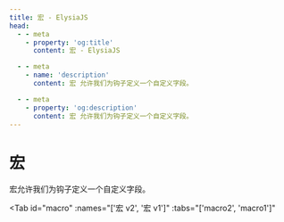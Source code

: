 ```yaml
---
title: 宏 - ElysiaJS
head:
  - - meta
    - property: 'og:title'
      content: 宏 - ElysiaJS

  - - meta
    - name: 'description'
      content: 宏 允许我们为钩子定义一个自定义字段。

  - - meta
    - property: 'og:description'
      content: 宏 允许我们为钩子定义一个自定义字段。
---
```


# 宏

<script setup>
import Tab from '../../components/fern/tab.vue'
</script>

宏允许我们为钩子定义一个自定义字段。

<Tab
	id="macro"
	:names="['宏 v2', '宏 v1']"
	:tabs="['macro2', 'macro1']"
>

<template v-slot:macro1>

宏 v1 使用带有事件监听器功能的函数回调。

**Elysia.macro** 允许我们将自定义的复杂逻辑组合成一个在钩子中可用的简单配置，并且在类型安全上进行 **guard**。

```typescript twoslash
import { Elysia } from 'elysia'

const plugin = new Elysia({ name: 'plugin' })
    .macro(({ onBeforeHandle }) => ({
        hi(word: string) {
            onBeforeHandle(() => {
                console.log(word)
            })
        }
    }))

const app = new Elysia()
    .use(plugin)
    .get('/', () => 'hi', {
        hi: 'Elysia'
    })
```

访问该路径应该会记录 **"Elysia"** 作为结果。

### API

**macro** 应返回一个对象，每个键在钩子中反映，钩子内提供的值将作为第一个参数返回。

在之前的示例中，我们创建了一个接受 **string** 的 **hi**。

然后我们将 **hi** 赋值为 **"Elysia"**，该值然后被发送回 **hi** 函数，之后该函数向 **beforeHandle** 栈中添加了一个新事件。

这相当于将函数推送到 **beforeHandle**，如下所示：

```typescript
import { Elysia } from 'elysia'

const app = new Elysia()
    .get('/', () => 'hi', {
        beforeHandle() {
            console.log('Elysia')
        }
    })
```

**macro** 在逻辑比仅接受一个新函数更复杂时闪耀，比如为每个路由创建授权层。

```typescript twoslash
// @filename: auth.ts
import { Elysia } from 'elysia'

export const auth = new Elysia()
    .macro(() => {
        return {
            isAuth(isAuth: boolean) {},
            role(role: 'user' | 'admin') {},
        }
    })

// @filename: index.ts
// ---cut---
import { Elysia } from 'elysia'
import { auth } from './auth'

const app = new Elysia()
    .use(auth)
    .get('/', () => 'hi', {
        isAuth: true,
        role: 'admin'
    })
```

该字段可以接受从字符串到函数的任何内容，允许我们创建一个自定义生命周期事件。

**macro** 将按照定义中从上到下的顺序执行，确保栈以正确的顺序处理。

### 参数

**Elysia.macro** 参数与生命周期事件交互如下：

-   onParse
-   onTransform
-   onBeforeHandle
-   onAfterHandle
-   onError
-   onResponse
-   events - 生命周期存储
    -   global: 全局栈的生命周期
    -   local: 内联钩子的生命周期（路由）

以 **on** 开头的参数是一个将函数附加到生命周期栈的函数。

而 **events** 是一个实际的栈，存储生命周期事件的顺序。您可以直接修改栈或使用 Elysia 提供的帮助函数。

### 选项

扩展 API 的生命周期函数接受额外的 **options** 以确保控制生命周期事件。

-   **options** （可选）- 确定哪个栈
-   **function** - 在事件上执行的函数

```typescript
import { Elysia } from 'elysia'

const plugin = new Elysia({ name: 'plugin' })
    .macro(({ onBeforeHandle }) => {
        return {
            hi(word: string) {
                onBeforeHandle(
                    { insert: 'before' }, // [!code ++]
                    () => {
                        console.log(word)
                    }
                )
            }
        }
    })
```

**Options** 可接受以下参数：

-   **insert**
    -   函数应该添加到哪里
    -   值： **'before' | 'after'**
    -   @default: **'after'**
-   **stack**
    -   确定应该添加哪种类型的栈
    -   值： **'global' | 'local'**
    -   @default: **'local'**

</template>

<template v-slot:macro2>

宏 v2 使用对象语法以返回生命周期，如内联钩子。

**Elysia.macro** 允许我们将自定义的复杂逻辑组合成一个在钩子中可用的简单配置，并且在类型安全上进行 **guard**。

```typescript twoslash
import { Elysia } from 'elysia'

const plugin = new Elysia({ name: 'plugin' })
    .macro({
        hi(word: string) {
            return {
	            beforeHandle() {
	                console.log(word)
	            }
            }
        }
    })

const app = new Elysia()
    .use(plugin)
    .get('/', () => 'hi', {
        hi: 'Elysia'
    })
```

访问该路径应该会记录 **"Elysia"** 作为结果。

### API

**macro** 具有与钩子相同的 API。

在之前的示例中，我们创建了一个接受 **string** 的 **hi** 宏。

然后我们将 **hi** 赋值为 **"Elysia"**，该值然后被发送回 **hi** 函数，之后该函数向 **beforeHandle** 栈中添加了一个新事件。

这相当于将函数推送到 **beforeHandle**，如下所示：

```typescript
import { Elysia } from 'elysia'

const app = new Elysia()
    .get('/', () => 'hi', {
        beforeHandle() {
            console.log('Elysia')
        }
    })
```

**macro** 在逻辑比仅接受一个新函数更复杂时闪耀，比如为每个路由创建授权层。

```typescript twoslash
// @filename: auth.ts
import { Elysia } from 'elysia'

export const auth = new Elysia()
    .macro({
        isAuth(isAuth: boolean) {
           	return {
          		resolve() {
         			return {
            			user: 'saltyaom'
            		}
          		}
           	}
        },
        role(role: 'admin' | 'user') {
        	return {}
        }
    })

// @filename: index.ts
// ---cut---
import { Elysia } from 'elysia'
import { auth } from './auth'

const app = new Elysia()
    .use(auth)
    .get('/', ({ user }) => user, {
                          // ^?
        isAuth: true,
        role: 'admin'
    })
```

宏 v2 还可以向上下文注册一个新属性，允许我们直接从上下文访问该值。

该字段可以接受从字符串到函数的任何内容，允许我们创建一个自定义生命周期事件。

**macro** 将按照定义中从上到下的顺序执行，确保栈以正确的顺序处理。

## Resolve

通过返回一个带有 [**resolve**](/essential/life-cycle.html#resolve) 函数的对象，您可以将属性添加到上下文中。

```ts twoslash
import { Elysia } from 'elysia'

new Elysia()
	.macro({
		user: (enabled: true) => ({
			resolve: () => ({
				user: 'Pardofelis'
			})
		})
	})
	.get('/', ({ user }) => user, {
                          // ^?
		user: true
	})
```

在上面的例子中，我们通过返回一个带有 **resolve** 函数的对象向上下文添加了一个新属性 **user**。

下面是一个宏解析可能有用的示例：
- 执行身份验证并将用户添加到上下文中
- 运行额外的数据库查询并将数据添加到上下文中
- 向上下文添加一个新属性

</template>

</Tab>